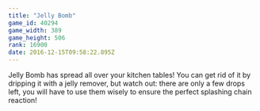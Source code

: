 ```yaml
---
title: "Jelly Bomb"
game_id: 40294
game_width: 389
game_height: 506
rank: 16900
date: 2016-12-15T09:58:22.895Z
---
```

Jelly Bomb has spread all over your kitchen tables! You can get rid of it by dripping it with a jelly remover, but watch out: there are only a few drops left, you will have to use them wisely to ensure the perfect splashing chain reaction!